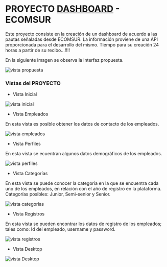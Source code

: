# PROYECTO [DASHBOARD](https://npgonzalez.github.io/dashboard/public/) - ECOMSUR

Este proyecto consiste en la creación de un dashboard de acuerdo a las pautas señaladas desde ECOMSUR. La información proviene de una API proporcionada para el desarrollo del mismo.
Tiempo para su creación 24 horas a partir de su recibo...!!!!  

En la siguiente imagen se observa la interfaz propuesta.

![vista propuesta](public/img/vista0.png)

### Vistas del PROYECTO

* Vista Inicial

![vista inicial](public/img/vista01.png)

* Vista Empleados

En esta vista es posible obtener los datos de contacto de los empleados.

![vista empleados](public/img/vista02.png)

* Vista Perfiles

En esta vista se ecuentran algunos datos demográficos de los empleados.

![vista perfiles](public/img/vista03.png)

* Vista Categorías

En esta vista se puede conocer la categoría en la que se encuentra cada uno de los empleados, en relación con el año de registro en la plataforma. Categorías posibles: Junior, Semi-senior y Senior.

![vista categorías](public/img/vista04.png)

* Vista Registros

En esta vista se pueden encontrar los datos de registro de los empleados; tales como: Id del empleado, username y password.

![vista registros](public/img/vista05.png)

* Vista Desktop

![vista Desktop](public/img/vista06.png)







